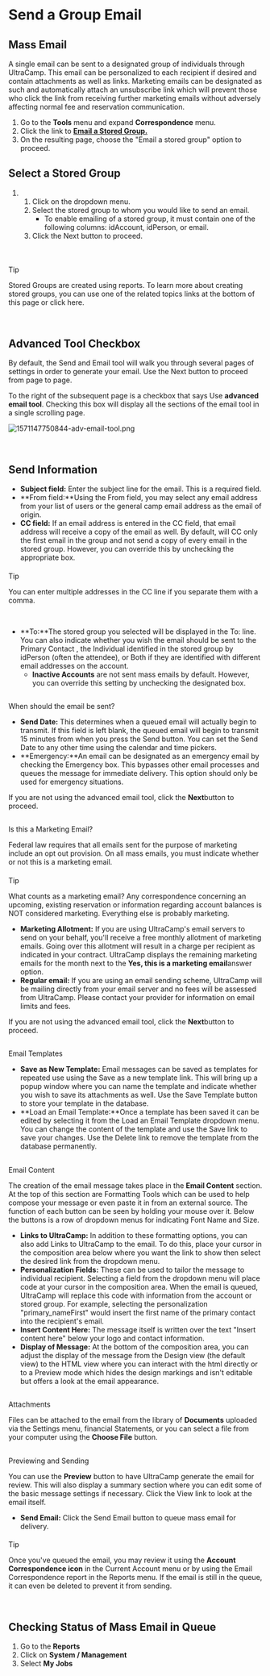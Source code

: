 # Send a Group Email 
## Mass Email


A single email can be sent to a designated group of individuals through UltraCamp. This email can be personalized to each recipient if desired and contain attachments as well as links. Marketing emails can be designated as such and automatically attach an unsubscribe link which will prevent those who click the link from receiving further marketing emails without adversely affecting normal fee and reservation communication.    


1. Go to the **Tools** menu and expand **Correspondence** menu.
2. Click the link to **[Email a Stored Group.](https://www.ultracamp.com/admin/Correspondence/email.aspx)**
3. On the resulting page, choose the "Email a stored group" option to proceed.



  
  



## Select a Stored Group


1. 1. Click on the dropdown menu.
	2. Select the stored group to whom you would like to send an email.
		* To enable emailing of a stored group, it must contain one of the following columns: idAccount, idPerson, or email.
	3. Click the Next button to proceed.


 



#### 
 Tip


Stored Groups are created using reports. To learn more about creating stored groups, you can use one of the related topics links at the bottom of this page or click here.



 


## Advanced Tool Checkbox


By default, the Send and Email tool will walk you through several pages of settings in order to generate your email. Use the Next button to proceed from page to page.


To the right of the subsequent page is a checkbox that says Use **advanced email tool**. Checking this box will display all the sections of the email tool in a single scrolling page.


![1571147750844-adv-email-tool.png](https://help.ultracamp.com/hc/article_attachments/7581106206612/1571147750844-adv-email-tool.png)


 


## Send Information


* **Subject field:** Enter the subject line for the email. This is a required field.
* **From field:**Using the From field, you may select any email address from your list of users or the general camp email address as the email of origin.
* **CC field:** If an email address is entered in the CC field, that email address will receive a copy of the email as well. By default, will CC only the first email in the group and not send a copy of every email in the stored group. However, you can override this by unchecking the appropriate box.



#### 
 Tip


You can enter multiple addresses in the CC line if you separate them with a comma.



 


* **To:**The stored group you selected will be displayed in the To: line. You can also indicate whether you wish the email should be sent to the Primary Contact , the Individual identified in the stored group by idPerson (often the attendee), or Both if they are identified with different email addresses on the account.
	+ **Inactive Accounts** are not sent mass emails by default. However, you can override this setting by unchecking the designated box.


## 
When should the email be sent?


* **Send Date:** This determines when a queued email will actually begin to transmit. If this field is left blank, the queued email will begin to transmit 15 minutes from when you press the Send button. You can set the Send Date to any other time using the calendar and time pickers.
* **Emergency:**An email can be designated as an emergency email by checking the Emergency box. This bypasses other email processes and queues the message for immediate delivery. This option should only be used for emergency situations.


If you are not using the advanced email tool, click the **Next**button to proceed.


## 
Is this a Marketing Email?


Federal law requires that all emails sent for the purpose of marketing include an opt out provision. On all mass emails, you must indicate whether or not this is a marketing email.



#### 
 Tip


What counts as a marketing email? Any correspondence concerning an upcoming, existing reservation or information regarding account balances is NOT considered marketing. Everything else is probably marketing.



* **Marketing Allotment:** If you are using UltraCamp's email servers to send on your behalf, you'll receive a free monthly allotment of marketing emails. Going over this allotment will result in a charge per recipient as indicated in your contract. UltraCamp displays the remaining marketing emails for the month next to the **Yes, this is a marketing email**answer option.
* **Regular email:** If you are using an email sending scheme, UltraCamp will be mailing directly from your email server and no fees will be assessed from UltraCamp. Please contact your provider for information on email limits and fees.


If you are not using the advanced email tool, click the **Next**button to proceed.


## 
Email Templates


* **Save as New Template:** Email messages can be saved as templates for repeated use using the Save as a new template link. This will bring up a popup window where you can name the template and indicate whether you wish to save its attachments as well. Use the Save Template button to store your template in the database.
* **Load an Email Template:**Once a template has been saved it can be edited by selecting it from the Load an Email Template dropdown menu. You can change the content of the template and use the Save link to save your changes. Use the Delete link to remove the template from the database permanently.


## 
Email Content


The creation of the email message takes place in the **Email Content** section. At the top of this section are Formatting Tools which can be used to help compose your message or even paste it in from an external source. The function of each button can be seen by holding your mouse over it. Below the buttons is a row of dropdown menus for indicating Font Name and Size.


* **Links to UltraCamp:** In addition to these formatting options, you can also add Links to UltraCamp to the email. To do this, place your cursor in the composition area below where you want the link to show then select the desired link from the dropdown menu.
* **Personalization Fields:** These can be used to tailor the message to individual recipient. Selecting a field from the dropdown menu will place code at your cursor in the composition area. When the email is queued, UltraCamp will replace this code with information from the account or stored group. For example, selecting the personalization "primary\_nameFirst" would insert the first name of the primary contact into the recipient's email.
* **Insert Content Here:** The message itself is written over the text "Insert content here" below your logo and contact information.
* **Display of Message:** At the bottom of the composition area, you can adjust the display of the message from the Design view (the default view) to the HTML view where you can interact with the html directly or to a Preview mode which hides the design markings and isn't editable but offers a look at the email appearance.


## 
Attachments


Files can be attached to the email from the library of **Documents** uploaded via the Settings menu, financial Statements, or you can select a file from your computer using the **Choose File** button.


## 
Previewing and Sending


You can use the **Preview** button to have UltraCamp generate the email for review. This will also display a summary section where you can edit some of the basic message settings if necessary. Click the View link to look at the email itself.


* **Send Email:** Click the Send Email button to queue mass email for delivery.



#### 
 Tip


Once you've queued the email, you may review it using the **Account Correspondence icon** in the Current Account menu or by using the Email Correspondence report in the Reports menu. If the email is still in the queue, it can even be deleted to prevent it from sending.



 


## Checking Status of Mass Email in Queue


1. Go to the **Reports**
2. Click on **System / Management**
3. Select **My Jobs**


 

